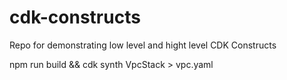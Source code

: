 # cdk-constructs

Repo for demonstrating low level and hight level CDK Constructs

npm run build && cdk synth VpcStack > vpc.yaml
